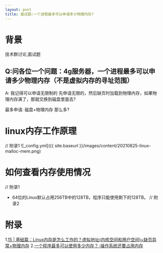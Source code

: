```yaml
---
layout: post
title: 面试题:一个进程最多可以申请多少物理内存?
---
```


# 背景
技术群讨论,面试题

## Q:问各位一个问题：4g服务器，一个进程最多可以申请多少物理内存（不是虚拟内存的寻址范围）

A: 我记得可以申请无限制的
先申请无限的，然后缺页时加载到物理内存，如果物理内存满了，那就交换到磁盘里面去?

最多申请: 磁盘+物理内存 那么多?

# linux内存工作原理
// 附录1
![_config.yml]({{ site.baseurl }}/images/content/20210825-linux-malloc-mem.png)

# 如何查看内存使用情况
// 附录1

* 64位的Linux默认占用256TB中的128TB，程序只能使用剩下的128TB。
// 附录2

# 附录
1.[15 | 基础篇：Linux内存是怎么工作的？虚拟地址(内核空间和用户空间)+缺页异常+物理内存](https://time.geekbang.org/column/article/74272)
2.[一个程序最多可以使用多少内存？-操作系统还要占用内存](https://blog.csdn.net/weixin_42709563/article/details/106234230)
